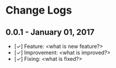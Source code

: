 # Change Logs

## 0.0.1 - January 01, 2017
- [✓] Feature: <what is new feature?>
- [✓] Improvement: <what is improved?>
- [✓] Fixing: <what is fixed?>
